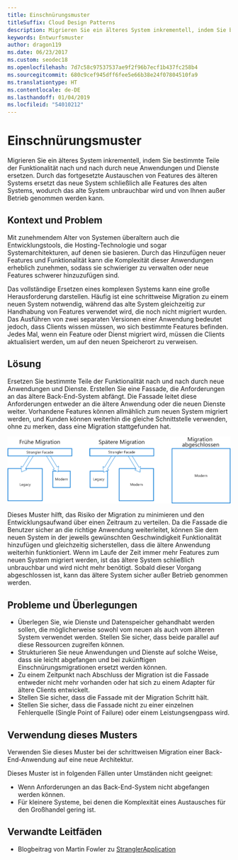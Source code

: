 ```yaml
---
title: Einschnürungsmuster
titleSuffix: Cloud Design Patterns
description: Migrieren Sie ein älteres System inkrementell, indem Sie bestimmte Teile der Funktionalität nach und nach durch neue Anwendungen und Dienste ersetzen.
keywords: Entwurfsmuster
author: dragon119
ms.date: 06/23/2017
ms.custom: seodec18
ms.openlocfilehash: 7d7c58c97537537ae9f2f96b7ecf1b437fc258b4
ms.sourcegitcommit: 680c9cef945dff6fee5e66b38e24f07804510fa9
ms.translationtype: HT
ms.contentlocale: de-DE
ms.lasthandoff: 01/04/2019
ms.locfileid: "54010212"
---
```

# <a name="strangler-pattern"></a>Einschnürungsmuster

Migrieren Sie ein älteres System inkrementell, indem Sie bestimmte Teile der Funktionalität nach und nach durch neue Anwendungen und Dienste ersetzen. Durch das fortgesetzte Austauschen von Features des älteren Systems ersetzt das neue System schließlich alle Features des alten Systems, wodurch das alte System unbrauchbar wird und von Ihnen außer Betrieb genommen werden kann.

## <a name="context-and-problem"></a>Kontext und Problem

Mit zunehmendem Alter von Systemen überaltern auch die Entwicklungstools, die Hosting-Technologie und sogar Systemarchitekturen, auf denen sie basieren. Durch das Hinzufügen neuer Features und Funktionalität kann die Komplexität dieser Anwendungen erheblich zunehmen, sodass sie schwieriger zu verwalten oder neue Features schwerer hinzuzufügen sind.

Das vollständige Ersetzen eines komplexen Systems kann eine große Herausforderung darstellen. Häufig ist eine schrittweise Migration zu einem neuen System notwendig, während das alte System gleichzeitig zur Handhabung von Features verwendet wird, die noch nicht migriert wurden. Das Ausführen von zwei separaten Versionen einer Anwendung bedeutet jedoch, dass Clients wissen müssen, wo sich bestimmte Features befinden. Jedes Mal, wenn ein Feature oder Dienst migriert wird, müssen die Clients aktualisiert werden, um auf den neuen Speicherort zu verweisen.

## <a name="solution"></a>Lösung

Ersetzen Sie bestimmte Teile der Funktionalität nach und nach durch neue Anwendungen und Dienste. Erstellen Sie eine Fassade, die Anforderungen an das ältere Back-End-System abfängt. Die Fassade leitet diese Anforderungen entweder an die ältere Anwendung oder die neuen Dienste weiter. Vorhandene Features können allmählich zum neuen System migriert werden, und Kunden können weiterhin die gleiche Schnittstelle verwenden, ohne zu merken, dass eine Migration stattgefunden hat.

![Diagramm des Einschnürungsmusters](./_images/strangler.png)

Dieses Muster hilft, das Risiko der Migration zu minimieren und den Entwicklungsaufwand über einen Zeitraum zu verteilen. Da die Fassade die Benutzer sicher an die richtige Anwendung weiterleitet, können Sie dem neuen System in der jeweils gewünschten Geschwindigkeit Funktionalität hinzufügen und gleichzeitig sicherstellen, dass die ältere Anwendung weiterhin funktioniert. Wenn im Laufe der Zeit immer mehr Features zum neuen System migriert werden, ist das ältere System schließlich unbrauchbar und wird nicht mehr benötigt. Sobald dieser Vorgang abgeschlossen ist, kann das ältere System sicher außer Betrieb genommen werden.

## <a name="issues-and-considerations"></a>Probleme und Überlegungen

- Überlegen Sie, wie Dienste und Datenspeicher gehandhabt werden sollen, die möglicherweise sowohl vom neuen als auch vom älteren System verwendet werden. Stellen Sie sicher, dass beide parallel auf diese Ressourcen zugreifen können.
- Strukturieren Sie neue Anwendungen und Dienste auf solche Weise, dass sie leicht abgefangen und bei zukünftigen Einschnürungsmigrationen ersetzt werden können.
- Zu einem Zeitpunkt nach Abschluss der Migration ist die Fassade entweder nicht mehr vorhanden oder hat sich zu einem Adapter für ältere Clients entwickelt.
- Stellen Sie sicher, dass die Fassade mit der Migration Schritt hält.
- Stellen Sie sicher, dass die Fassade nicht zu einer einzelnen Fehlerquelle (Single Point of Failure) oder einem Leistungsengpass wird.

## <a name="when-to-use-this-pattern"></a>Verwendung dieses Musters

Verwenden Sie dieses Muster bei der schrittweisen Migration einer Back-End-Anwendung auf eine neue Architektur.

Dieses Muster ist in folgenden Fällen unter Umständen nicht geeignet:

- Wenn Anforderungen an das Back-End-System nicht abgefangen werden können.
- Für kleinere Systeme, bei denen die Komplexität eines Austausches für den Großhandel gering ist.

## <a name="related-guidance"></a>Verwandte Leitfäden

- Blogbeitrag von Martin Fowler zu [StranglerApplication](https://www.martinfowler.com/bliki/StranglerApplication.html)
